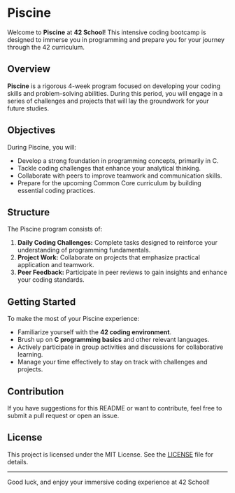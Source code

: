 # Piscine

Welcome to **Piscine** at **42 School**! This intensive coding bootcamp is designed to immerse you in programming and prepare you for your journey through the 42 curriculum.

## Overview

**Piscine** is a rigorous 4-week program focused on developing your coding skills and problem-solving abilities. During this period, you will engage in a series of challenges and projects that will lay the groundwork for your future studies.

## Objectives

During Piscine, you will:
- Develop a strong foundation in programming concepts, primarily in C.
- Tackle coding challenges that enhance your analytical thinking.
- Collaborate with peers to improve teamwork and communication skills.
- Prepare for the upcoming Common Core curriculum by building essential coding practices.

## Structure

The Piscine program consists of:
1. **Daily Coding Challenges:** Complete tasks designed to reinforce your understanding of programming fundamentals.
2. **Project Work:** Collaborate on projects that emphasize practical application and teamwork.
3. **Peer Feedback:** Participate in peer reviews to gain insights and enhance your coding standards.

## Getting Started

To make the most of your Piscine experience:
- Familiarize yourself with the **42 coding environment**.
- Brush up on **C programming basics** and other relevant languages.
- Actively participate in group activities and discussions for collaborative learning.
- Manage your time effectively to stay on track with challenges and projects.

## Contribution

If you have suggestions for this README or want to contribute, feel free to submit a pull request or open an issue.

## License

This project is licensed under the MIT License. See the [LICENSE](LICENSE) file for details.

---

Good luck, and enjoy your immersive coding experience at 42 School!

